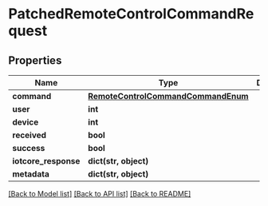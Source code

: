 # PatchedRemoteControlCommandRequest


## Properties
Name | Type | Description | Notes
------------ | ------------- | ------------- | -------------
**command** | [**RemoteControlCommandCommandEnum**](RemoteControlCommandCommandEnum.md) |  | [optional] 
**user** | **int** |  | [optional] 
**device** | **int** |  | [optional] 
**received** | **bool** |  | [optional] 
**success** | **bool** |  | [optional] 
**iotcore_response** | **dict(str, object)** |  | [optional] 
**metadata** | **dict(str, object)** |  | [optional] 

[[Back to Model list]](../README.md#documentation-for-models) [[Back to API list]](../README.md#documentation-for-api-endpoints) [[Back to README]](../README.md)



